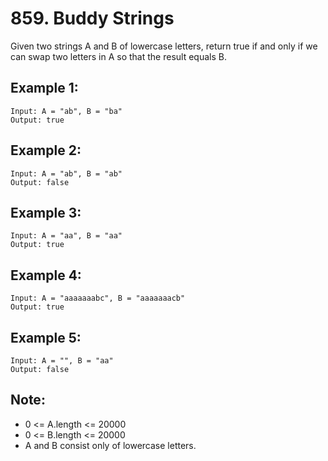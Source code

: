 # 859. Buddy Strings

Given two strings A and B of lowercase letters, return true if and only if we can swap two letters in A so that the result equals B.

## Example 1:

```
Input: A = "ab", B = "ba"
Output: true
```

## Example 2:

```
Input: A = "ab", B = "ab"
Output: false
```

## Example 3:

```
Input: A = "aa", B = "aa"
Output: true
```

## Example 4:

```
Input: A = "aaaaaaabc", B = "aaaaaaacb"
Output: true
```

## Example 5:

```
Input: A = "", B = "aa"
Output: false
```

## Note:

* 0 <= A.length <= 20000
* 0 <= B.length <= 20000
* A and B consist only of lowercase letters.